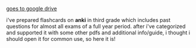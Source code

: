 [goes to google drive](https://drive.google.com/drive/folders/1NkZBE5DgrjkfSPE9R6oR8rPbMm-Kqw14?usp=sharing)

i've prepared flashcards on **anki** in third grade which includes past questions for almost all exams of a full year period. after i've categorized and supported it with some other pdfs and additional info/guide, i thought i should open it for common use, so here it is! 